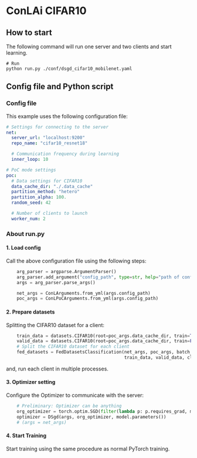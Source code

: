 # ConLAi CIFAR10

## How to start
The following command will run one server and two clients and start learning.  

```shell
# Run 
python run.py ./conf/dsgd_cifar10_mobilenet.yaml
```

## Config file and Python script

### Config file
This example uses the following configuration file:
```yaml
# Settings for connecting to the server
net:
  server_url: "localhost:9200"
  repo_name: "cifar10_resnet18"

  # Communication frequency during learning
  inner_loop: 10

# PoC mode settings
poc:
  # Data settings for CIFAR10
  data_cache_dir: "./.data_cache"
  partition_method: "hetero"
  partition_alpha: 100.
  random_seed: 42

  # Number of clients to launch
  worker_num: 2
```

### About run.py
#### 1. Load config
Call the above configuration file using the following steps:
```python
    arg_parser = argparse.ArgumentParser()
    arg_parser.add_argument("config_path", type=str, help="path of config file")
    args = arg_parser.parse_args()

    net_args = ConLArguments.from_yml(args.config_path)
    poc_args = ConLPoCArguments.from_yml(args.config_path)
```

#### 2. Prepare datasets
Splitting the CIFAR10 dataset for a client:
```python
    train_data = datasets.CIFAR10(root=poc_args.data_cache_dir, train=True, download=True, transform=ToTensor())
    valid_data = datasets.CIFAR10(root=poc_args.data_cache_dir, train=False, download=True, transform=ToTensor())
    # Split the CIFAR10 dataset for each client
    fed_datasets = FedDatasetsClassification(net_args, poc_args, batch_size,
                                             train_data, valid_data, class_num=10)
```

and, run each client in multiple processes.  

#### 3. Optimizer setting
Configure the Optimizer to communicate with the server:
```python
    # Preliminary: Optimizer can be anything
    org_optimizer = torch.optim.SGD(filter(lambda p: p.requires_grad, model.parameters()), lr=0.01)
    optimizer = DSgd(args, org_optimizer, model.parameters())
    # (args = net_args)
```

#### 4. Start Training
Start training using the same procedure as normal PyTorch training.
